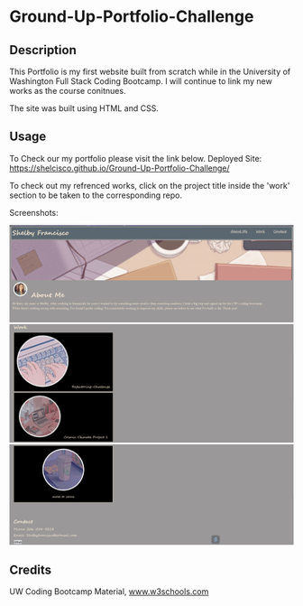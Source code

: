 # Ground-Up-Portfolio-Challenge

## Description

This Portfolio is my first website built from scratch while in the University of Washington Full Stack Coding Bootcamp. I will continue to link my new works as the course conitnues. 
 
The site was built using HTML and CSS.

## Usage 
To Check our my portfolio please visit the link below. 
Deployed Site: https://shelcisco.github.io/Ground-Up-Portfolio-Challenge/

To check out my refrenced works, click on the project title inside the 'work' section to be taken to the corresponding repo. 

Screenshots: 

![](https://github.com/Shelcisco/Ground-Up-Portfolio-Challenge/blob/main/assets/image/Screenshot1.png)
![](https://github.com/Shelcisco/Ground-Up-Portfolio-Challenge/blob/main/assets/image/Screenshot2.png)
![](https://github.com/Shelcisco/Ground-Up-Portfolio-Challenge/blob/main/assets/image/Screenshot3.png)


## Credits
UW Coding Bootcamp Material, www.w3schools.com
